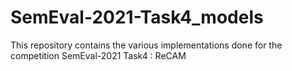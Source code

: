 # SemEval-2021-Task4_models
This repository contains the various implementations done for the competition SemEval-2021 Task4 : ReCAM
